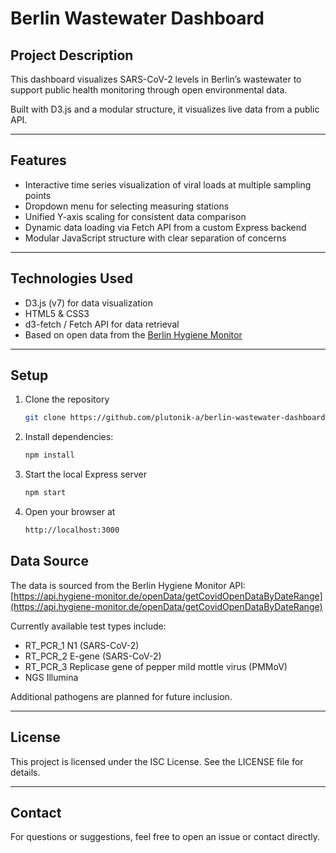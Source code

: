 # Berlin Wastewater Dashboard

## Project Description

This dashboard visualizes SARS-CoV-2 levels in Berlin’s wastewater to support public health monitoring through open environmental data.

Built with D3.js and a modular structure, it visualizes live data from a public API.

---

## Features

- Interactive time series visualization of viral loads at multiple sampling points  
- Dropdown menu for selecting measuring stations  
- Unified Y-axis scaling for consistent data comparison  
- Dynamic data loading via Fetch API from a custom Express backend  
- Modular JavaScript structure with clear separation of concerns  

---

## Technologies Used

- D3.js (v7) for data visualization
- HTML5 & CSS3
- d3-fetch / Fetch API for data retrieval
- Based on open data from the [Berlin Hygiene Monitor](https://hygiene-monitor.de/dashboard/corona)

---

## Setup

1. Clone the repository  
      ```bash
      git clone https://github.com/plutonik-a/berlin-wastewater-dashboard.git
      ```
2. Install dependencies:
      ```bash
      npm install
      ```
3. Start the local Express server
      ```bash
      npm start
      ```
4. Open your browser at
      ```bash
      http://localhost:3000
      ```

## Data Source

The data is sourced from the Berlin Hygiene Monitor API:  
[https://api.hygiene-monitor.de/openData/getCovidOpenDataByDateRange](https://api.hygiene-monitor.de/openData/getCovidOpenDataByDateRange)

Currently available test types include:  

- RT_PCR_1 N1 (SARS-CoV-2)  
- RT_PCR_2 E-gene (SARS-CoV-2)  
- RT_PCR_3 Replicase gene of pepper mild mottle virus (PMMoV)  
- NGS Illumina  

Additional pathogens are planned for future inclusion.  

---

## License

This project is licensed under the ISC License.
See the LICENSE file for details.

---

## Contact

For questions or suggestions, feel free to open an issue or contact directly.